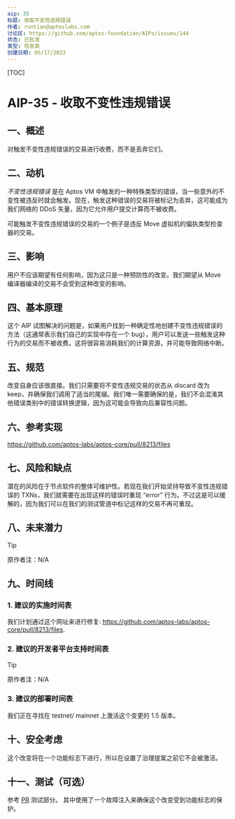 ```yaml
---
aip: 35
标题: 收取不变性违规错误 
作者: runtian@aptoslabs.com
讨论区: https://github.com/aptos-foundation/AIPs/issues/144
状态: 已批准
类型: 信息类
创建日期: 05/17/2023
---
```


[TOC]

# AIP-35 - 收取不变性违规错误

## 一、概述

对触发不变性违规错误的交易进行收费，而不是丢弃它们。



## 二、动机

_不变性违规错误_ 是在 Aptos VM 中触发的一种特殊类型的错误，当一些意外的不变性被违反时就会触发。现在，触发这种错误的交易将被标记为丢弃，这可能成为我们网络的 DDoS 矢量，因为它允许用户提交计算而不被收费。

可能触发不变性违规错误的交易的一个例子是违反 Move 虚拟机的偏执类型检查器的交易。



## 三、影响

用户不应该期望有任何影响，因为这只是一种预防性的改变。我们期望从 Move 编译器编译的交易不会受到这种改变的影响。



## 四、基本原理

这个 AIP 试图解决的问题是，如果用户找到一种确定性地创建不变性违规错误的方法（这通常表示我们自己的实现中存在一个 bug），用户可以发送一些触发这种行为的交易而不被收费。这将很容易消耗我们的计算资源，并可能导致网络中断。



## 五、规范

改变自身应该很直接。我们只需要将不变性违规交易的状态从 discard 改为 keep，并确保我们调用了适当的尾缀。我们唯一需要确保的是，我们不会混淆其他错误类别中的错误转换逻辑，因为这可能会导致向后兼容性问题。



## 六、参考实现

https://github.com/aptos-labs/aptos-core/pull/8213/files



## 七、风险和缺点

潜在的风险在于节点软件的整体可维护性。若现在我们开始坚持导致不变性违规错误的 TXNs，我们就需要在出现这样的错误时重现 “error” 行为。不过这是可以缓解的，因为我们可以在我们的测试管道中标记这样的交易不再可重现。



## 八、未来潜力

> [!TIP]
>
> 原作者注：N/A



## 九、时间线

### 1. 建议的实施时间表

我们计划通过这个网址来进行修复: https://github.com/aptos-labs/aptos-core/pull/8213/files. 

### 2. 建议的开发者平台支持时间表

> [!TIP]
>
> 原作者注：N/A

### 3. 建议的部署时间表

我们正在寻找在 testnet/ mainnet 上激活这个变更的 1.5 版本。



## 十、安全考虑

这个改变将在一个功能标志下进行，所以在设置了治理提案之前它不会被激活。



## 十一、测试（可选）

参考 [PR](https://github.com/aptos-labs/aptos-core/pull/8213/files) 测试部分。 其中使用了一个故障注入来确保这个改变受到功能标志的保护。

